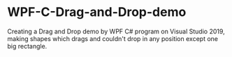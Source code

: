 # WPF-C-Drag-and-Drop-demo
Creating a Drag and Drop demo by WPF C# program on Visual Studio 2019, making shapes which drags and couldn't drop in any position except one big rectangle.
